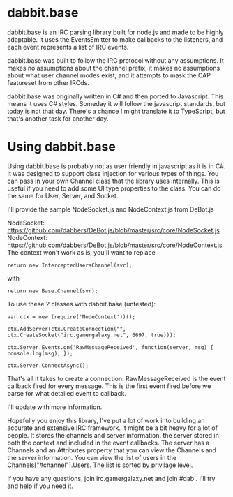 dabbit.base
============

dabbit.base is an IRC parsing library built for node.js and made to be highly adaptable. It uses the EventsEmitter to make callbacks to the listeners, and each event represents a list of IRC events. 


dabbit.base was built to follow the IRC protocol without any assumptions. It makes no assumptions about the channel prefix, it makes no assumptions about what user channel modes exist, and it attempts to mask the CAP featureset from other IRCds. 

dabbit.base was originally written in C# and then ported to Javascript. This means it uses C# styles. Someday it will follow the javascript standards, but today is not that day. There's a chance I might translate it to TypeScript, but that's another task for another day. 


Using dabbit.base
=================

Using dabbit.base is probably not as user friendly in javascript as it is in C#. It was designed to support class injection for various types of things. You can pass in your own Channel class that the library uses internally. This is useful if you need to add some UI type properties to the class. You can do the same for User, Server, and Socket. 

I'll provide the sample NodeSocket.js and NodeContext.js from DeBot.js 


NodeSocket: https://github.com/dabbers/DeBot.js/blob/master/src/core/NodeSocket.js
NodeContext: https://github.com/dabbers/DeBot.js/blob/master/src/core/NodeContext.js
The context won't work as is, you'll want to replace 
```
return new InterceptedUsersChannel(svr);
```

with

```
return new Base.Channel(svr);
```


To use these 2 classes with dabbit.base (untested):

```
var ctx = new (require('NodeContext'))();

ctx.AddServer(ctx.CreateConnection("", ctx.CreateSocket("irc.gamergalaxy.net", 6697, true)));

ctx.Server.Events.on('RawMessageReceived', function(server, msg) {  console.log(msg); });

ctx.Server.ConnectAsync();

```

That's all it takes to create a connection. RawMessageReceived is the event callback fired for every message. This is the first event fired before we parse for what detailed event to callback.


I'll update with more information.

Hopefully you enjoy this library, I've put a lot of work into building an accurate and extensive IRC framework. It might be a bit heavy for a lot of people. It stores the channels and server information. the server stored in both the context and included in the event callbacks. The server has a Channels and an Attributes property that you can view the Channels and the server information. You can view the list of users in the Channels["#channel"].Users. The list is sorted by privilage level. 

If you have any questions, join irc.gamergalaxy.net and join #dab . I'll try and help if you need it.

